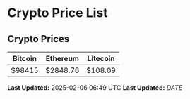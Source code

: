 # Crypto Price List

## Crypto Prices
| Bitcoin | Ethereum | Litecoin |
| ------- | -------- | -------- |
| $98415 | $2848.76 | $108.09 |
**Last Updated:** 2025-02-06 06:49 UTC
**Last Updated:** $DATE$
